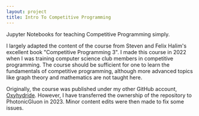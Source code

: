 ```yaml
---
layout: project
title: Intro To Competitive Programming
---
```


Jupyter Notebooks for teaching Competitive Programming simply.

I largely adapted the content of the course from Steven and Felix Halim's excellent book "Competitive Programming 3". 
I made this course in 2022 when I was training computer science club members in competitive programming. The course
should be sufficient for one to learn the fundamentals of competitive programming, although more advanced topics like
graph theory and mathematics are not taught here.

Originally, the course was published under my other GitHub account, [Oxyhydride](https://github.com/Oxyhydride).
However, I have transferred the ownership of the repository to PhotonicGluon in 2023. Minor content edits were then made
to fix some issues.
